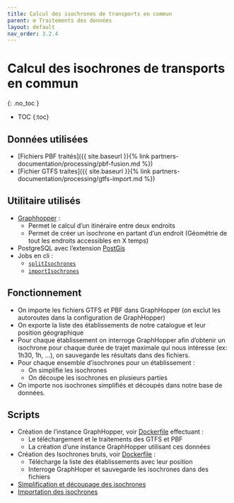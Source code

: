 ```yaml
---
title: Calcul des isochrones de transports en commun
parent: ⚙️ Traitements des données
layout: default
nav_order: 3.2.4
---
```


# Calcul des isochrones de transports en commun
{: .no_toc }

- TOC
{:toc}

## Données utilisées

- [Fichiers PBF traités]({{ site.baseurl }}{% link partners-documentation/processing/pbf-fusion.md %})
- [Fichier GTFS traites]({{ site.baseurl }}{% link partners-documentation/processing/gtfs-import.md %})

## Utilitaire utilisés

- [Graphhopper](https://github.com/graphhopper/graphhopper) :
    - Permet le calcul d’un itinéraire entre deux endroits
    - Permet de créer un isochrone en partant d’un endroit (Géométrie de tout les endroits accessibles en X temps)
- PostgreSQL avec l’extension [PostGis](https://postgis.net/)
- Jobs en cli :
    - [`splitIsochrones`](https://github.com/mission-apprentissage/c-est-qui-le-pro/blob/main/server/src/cli.ts#L182)
    - [`importIsochrones`](https://github.com/mission-apprentissage/c-est-qui-le-pro/blob/main/server/src/cli.ts#L213)

## Fonctionnement

- On importe les fichiers GTFS et PBF dans GraphHopper (on exclut les autoroutes dans la configuration de GraphHopper)
- On exporte la liste des établissements de notre catalogue et leur position géographique
- Pour chaque établissement on interroge GraphHopper afin d’obtenir un isochrone pour chaque durée de trajet maximale qui nous intéresse (ex: 1h30, 1h, …), on sauvegarde les résultats dans des fichiers.
- Pour chaque ensemble d’isochrones pour un établissement :
    - On simplifie les isochrones
    - On découpe les isochrones en plusieurs parties
- On importe nos isochrones simplifiés et découpés dans notre base de données.

## Scripts

- Création de l’instance GraphHopper, voir [Dockerfile](https://github.com/mission-apprentissage/c-est-qui-le-pro/tree/main/tools/isochrones/graphhopper) effectuant :
    - Le téléchargement et le traitements des GTFS et PBF
    - La création d’une instance GraphHopper utilisant ces données
- Création des Isochrones bruts, voir [Dockerfile](https://github.com/mission-apprentissage/c-est-qui-le-pro/tree/main/tools/isochrones/isochrones) :
    - Télécharge la liste des établissements avec leur position
    - Interroge GraphHoper et sauvegarde les isochrones dans des fichiers
- [Simplification et découpage des isochrones](https://github.com/mission-apprentissage/c-est-qui-le-pro/blob/main/server/src/jobs/isochrones/splitIsochrones.ts)
- [Importation des isochrones](https://github.com/mission-apprentissage/c-est-qui-le-pro/blob/main/server/src/jobs/isochrones/importIsochrones.ts)